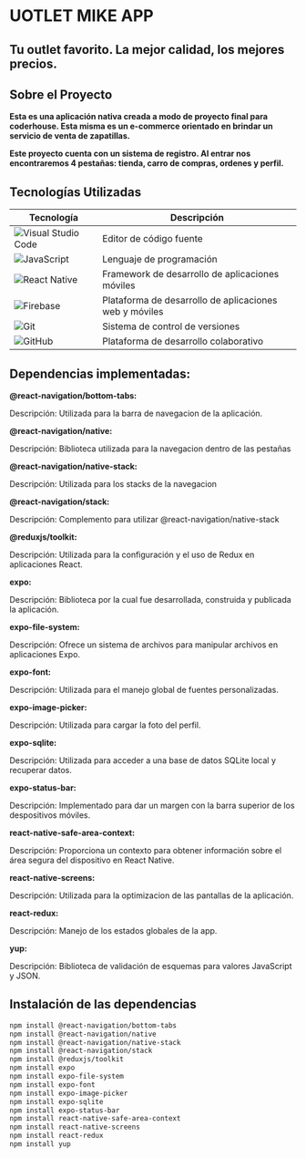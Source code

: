 # UOTLET MIKE APP

## Tu outlet favorito. La mejor calidad, los mejores precios.

## Sobre el Proyecto

**Esta es una aplicación nativa creada a modo de proyecto final para coderhouse. Esta misma es un e-commerce orientado en brindar un servicio de venta de zapatillas.**

**Este proyecto cuenta con un sistema de registro. Al entrar nos encontraremos 4 pestañas: tienda, carro de compras, ordenes y perfil.**

## Tecnologías Utilizadas

| Tecnología                                                                                                                  | Descripción                                            |
| --------------------------------------------------------------------------------------------------------------------------- | ------------------------------------------------------ |
| ![Visual Studio Code](http://img.shields.io/badge/-VS%20Code-007ACC?style=flat&logo=visual%20studio%20code&logoColor=white) | Editor de código fuente                                |
| ![JavaScript](https://img.shields.io/badge/-JavaScript-eed718?style=flat&logo=javascript&logoColor=ffffff)                  | Lenguaje de programación                               |
| ![React Native](https://img.shields.io/badge/-React-000000?style=flat&logo=react&logoColor=00c8ff)                          | Framework de desarrollo de aplicaciones móviles        |
| ![Firebase](https://img.shields.io/badge/-Firebase-FFA611?style=flat&logo=firebase&logoColor=FFFFFF)                        | Plataforma de desarrollo de aplicaciones web y móviles |
| ![Git](http://img.shields.io/badge/-Git-F1502F?style=flat&logo=git&logoColor=FFFFFF)                                        | Sistema de control de versiones                        |
| ![GitHub](http://img.shields.io/badge/-GitHub-000000?style=flat&logo=github&logoColor=FFFFFF)                               | Plataforma de desarrollo colaborativo                  |

## Dependencias implementadas:

**@react-navigation/bottom-tabs:**

Descripción: Utilizada para la barra de navegacion de la aplicación.

**@react-navigation/native:**

Descripción: Biblioteca utilizada para la navegacion dentro de las pestañas

**@react-navigation/native-stack:**

Descripción: Utilizada para los stacks de la navegacion

**@react-navigation/stack:**

Descripción: Complemento para utilizar @react-navigation/native-stack

**@reduxjs/toolkit:**

Descripción: Utilizada para la configuración y el uso de Redux en aplicaciones React.

**expo:**

Descripción: Biblioteca por la cual fue desarrollada, construida y publicada la aplicación. 

**expo-file-system:**

Descripción: Ofrece un sistema de archivos para manipular archivos en aplicaciones Expo.

**expo-font:**

Descripción: Utilizada para el manejo global de fuentes personalizadas.

**expo-image-picker:**

Descripción: Utilizada para cargar la foto del perfil.

**expo-sqlite:**

Descripción: Utilizada para acceder a una base de datos SQLite local y recuperar datos.

**expo-status-bar:**

Descripción: Implementado para dar un margen con la barra superior de los despositivos móviles.

**react-native-safe-area-context:**

Descripción: Proporciona un contexto para obtener información sobre el área segura del dispositivo en React Native.

**react-native-screens:**

Descripción: Utilizada para la optimizacion de las pantallas de la aplicación.

**react-redux:**

Descripción: Manejo de los estados globales de la app. 

**yup:**

Descripción: Biblioteca de validación de esquemas para valores JavaScript y JSON.


## Instalación de las dependencias

```sh
npm install @react-navigation/bottom-tabs
npm install @react-navigation/native
npm install @react-navigation/native-stack
npm install @react-navigation/stack
npm install @reduxjs/toolkit
npm install expo
npm install expo-file-system
npm install expo-font
npm install expo-image-picker
npm install expo-sqlite
npm install expo-status-bar
npm install react-native-safe-area-context
npm install react-native-screens
npm install react-redux
npm install yup
```